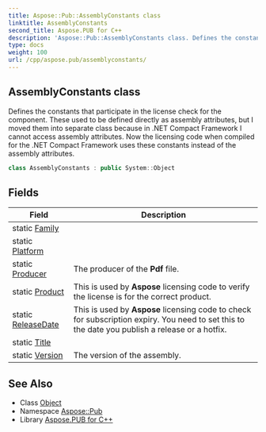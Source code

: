 ```yaml
---
title: Aspose::Pub::AssemblyConstants class
linktitle: AssemblyConstants
second_title: Aspose.PUB for C++
description: 'Aspose::Pub::AssemblyConstants class. Defines the constants that participate in the license check for the component. These used to be defined directly as assembly attributes, but I moved them into separate class because in .NET Compact Framework I cannot access assembly attributes. Now the licensing code when compiled for the .NET Compact Framework uses these constants instead of the assembly attributes in C++.'
type: docs
weight: 100
url: /cpp/aspose.pub/assemblyconstants/
---
```

## AssemblyConstants class


Defines the constants that participate in the license check for the component. These used to be defined directly as assembly attributes, but I moved them into separate class because in .NET Compact Framework I cannot access assembly attributes. Now the licensing code when compiled for the .NET Compact Framework uses these constants instead of the assembly attributes.

```cpp
class AssemblyConstants : public System::Object
```

## Fields

| Field | Description |
| --- | --- |
| static [Family](./family/) |  |
| static [Platform](./platform/) |  |
| static [Producer](./producer/) | The producer of the **Pdf** file. |
| static [Product](./product/) | This is used by **Aspose** licensing code to verify the license is for the correct product. |
| static [ReleaseDate](./releasedate/) | This is used by **Aspose** licensing code to check for subscription expiry. You need to set this to the date you publish a release or a hotfix. |
| static [Title](./title/) |  |
| static [Version](./version/) | The version of the assembly. |
## See Also

* Class [Object](../../system/object/)
* Namespace [Aspose::Pub](../)
* Library [Aspose.PUB for C++](../../)
